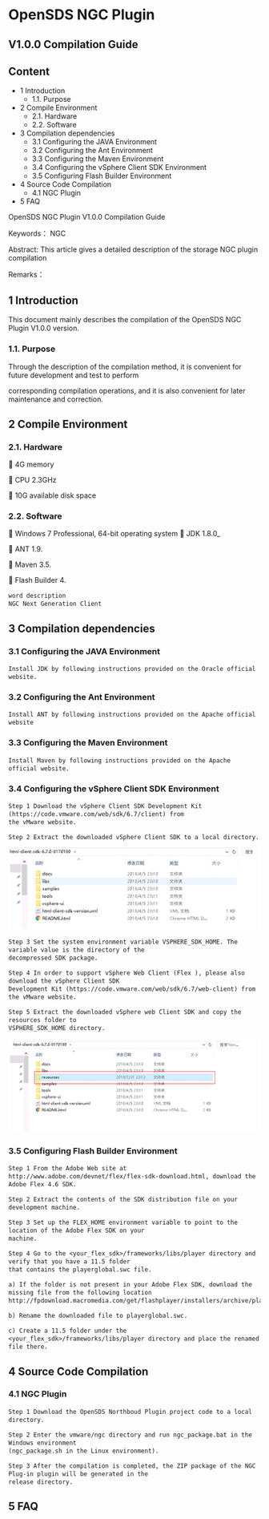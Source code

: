 # OpenSDS NGC Plugin

## V1.0.0 Compilation Guide


## Content

- 1 Introduction
   - 1.1. Purpose
- 2 Compile Environment
   - 2.1. Hardware
   - 2.2. Software
- 3 Compilation dependencies
   - 3.1 Configuring the JAVA Environment
   - 3.2 Configuring the Ant Environment
   - 3.3 Configuring the Maven Environment
   - 3.4 Configuring the vSphere Client SDK Environment
   - 3.5 Configuring Flash Builder Environment
- 4 Source Code Compilation
   - 4.1 NGC Plugin
- 5 FAQ


OpenSDS NGC Plugin V1.0.0 Compilation Guide

Keywords： NGC

Abstract: This article gives a detailed description of the storage NGC plugin compilation

Remarks：

## 1 Introduction

This document mainly describes the compilation of the OpenSDS NGC Plugin V1.0.0 version.

### 1.1. Purpose

Through the description of the compilation method, it is convenient for future development and test to perform

corresponding compilation operations, and it is also convenient for later maintenance and correction.

## 2 Compile Environment

### 2.1. Hardware

 4G memory

 CPU 2.3GHz

 10G available disk space

### 2.2. Software

 Windows 7 Professional, 64-bit operating system
 JDK 1.8.0_

 ANT 1.9.

 Maven 3.5.

 Flash Builder 4.

```
word description
NGC Next Generation Client
```

## 3 Compilation dependencies

### 3.1 Configuring the JAVA Environment

```
Install JDK by following instructions provided on the Oracle official website.
```
### 3.2 Configuring the Ant Environment

```
Install ANT by following instructions provided on the Apache official website
```
### 3.3 Configuring the Maven Environment

```
Install Maven by following instructions provided on the Apache official website.
```
### 3.4 Configuring the vSphere Client SDK Environment

```
Step 1 Download the vSphere Client SDK Development Kit (https://code.vmware.com/web/sdk/6.7/client) from
the vMware website.
```
```
Step 2 Extract the downloaded vSphere Client SDK to a local directory.
```
![vSphere Client SDK](vSphere_SDK.PNG)

```
Step 3 Set the system environment variable VSPHERE_SDK_HOME. The variable value is the directory of the
decompressed SDK package.
```
```
Step 4 In order to support vSphere Web Client (Flex ), please also download the vSphere Client SDK
Development Kit (https://code.vmware.com/web/sdk/6.7/web-client) from the vMware website.
```
```
Step 5 Extract the downloaded vSphere web Client SDK and copy the resources folder to
VSPHERE_SDK_HOME directory.
```

![vSphere Client SDK](vSphere_SDK_Resource.PNG)

### 3.5 Configuring Flash Builder Environment

```
Step 1 From the Adobe Web site at http://www.adobe.com/devnet/flex/flex-sdk-download.html, download the
Adobe Flex 4.6 SDK.
```
```
Step 2 Extract the contents of the SDK distribution file on your development machine.
```
```
Step 3 Set up the FLEX_HOME environment variable to point to the location of the Adobe Flex SDK on your
machine.
```
```
Step 4 Go to the <your_flex_sdk>/frameworks/libs/player directory and verify that you have a 11.5 folder
that contains the playerglobal.swc file.
```
```
a) If the folder is not present in your Adobe Flex SDK, download the missing file from the following location
http://fpdownload.macromedia.com/get/flashplayer/installers/archive/playerglobal/playerglobal11_5.swc
```
```
b) Rename the downloaded file to playerglobal.swc.
```
```
c) Create a 11.5 folder under the <your_flex_sdk>/frameworks/libs/player directory and place the renamed
file there.
```
## 4 Source Code Compilation

### 4.1 NGC Plugin

```
Step 1 Download the OpenSDS Northboud Plugin project code to a local directory.
```
```
Step 2 Enter the vmware/ngc directory and run ngc_package.bat in the Windows environment
(ngc_package.sh in the Linux environment).
```
```
Step 3 After the compilation is completed, the ZIP package of the NGC Plug-in plugin will be generated in the
release directory.
```
## 5 FAQ